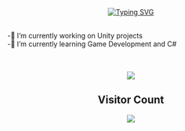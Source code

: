 <p align="center">
<a href="https://git.io/typing-svg"><img src="https://readme-typing-svg.herokuapp.com?font=Roboto&pause=1000&&color=ACF78C&center=true&vCenter=true&width=435&lines=Hello+There!;I+Love+Game+Dev;Hope+You'll+Find+Something+Useful" alt="Typing SVG" /></a>
</p>  
<br/>
<!--
<img src="https://github.com/berkcancabuk/berkcancabuk/blob/d5c8f5d0c4dbfca04ade2db8ef78a7e20d9c8710/JesseDancingGif.gif" align="right" width="230">
-->
-🔭 I’m currently working on Unity projects<br/>
-🌱 I’m currently learning Game Development and C#<br/>  
<br/> 
<br/> 

 
 
 
 <p align = 'center'><a href="https://github.com/berkcancabuk/" target="_blank"><img align="center" src="https://github-readme-stats.vercel.app/api/top-langs/?username=berkcancabuk&layout=compact&theme=gruvbox&hide_border=false" /></a></p>


<h2 align='center'>Visitor Count</h2>
<p align = 'center'><img src="https://profile-counter.glitch.me/berkcancabuk/count.svg"/></p>
